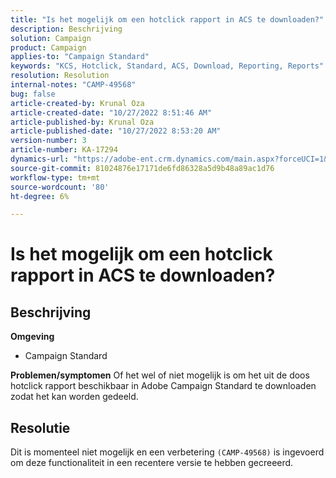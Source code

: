 ```yaml
---
title: "Is het mogelijk om een hotclick rapport in ACS te downloaden?"
description: Beschrijving
solution: Campaign
product: Campaign
applies-to: "Campaign Standard"
keywords: "KCS, Hotclick, Standard, ACS, Download, Reporting, Reports"
resolution: Resolution
internal-notes: "CAMP-49568"
bug: false
article-created-by: Krunal Oza
article-created-date: "10/27/2022 8:51:46 AM"
article-published-by: Krunal Oza
article-published-date: "10/27/2022 8:53:20 AM"
version-number: 3
article-number: KA-17294
dynamics-url: "https://adobe-ent.crm.dynamics.com/main.aspx?forceUCI=1&pagetype=entityrecord&etn=knowledgearticle&id=0ecd9090-d455-ed11-bba2-6045bd006c82"
source-git-commit: 81024876e17171de6fd86328a5d9b48a89ac1d76
workflow-type: tm+mt
source-wordcount: '80'
ht-degree: 6%

---
```


# Is het mogelijk om een hotclick rapport in ACS te downloaden?

## Beschrijving

<b>Omgeving</b>
- Campaign Standard



<b>Problemen/symptomen</b>
Of het wel of niet mogelijk is om het uit de doos hotclick rapport beschikbaar in Adobe Campaign Standard te downloaden zodat het kan worden gedeeld.


## Resolutie


Dit is momenteel niet mogelijk en een verbetering `(CAMP-49568)` is ingevoerd om deze functionaliteit in een recentere versie te hebben gecreeerd.


